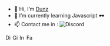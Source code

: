 - 👋 Hi, I’m [Dunz](https://top.gg/bot/627531554255798282)
- 🌱 I’m currently learning Javascript 🕶️
- 📫 Contact me in :
![Discord](https://discord.c99.nl/widget/theme-3/516482175617728514.png)

<a href="https://discord.gg/uFguJQV6Dw">
  <img align="left" alt="Discord Server" width="16px" src="https://cdn.jsdelivr.net/npm/simple-icons@v3/icons/discord.svg" />
</a>

 <a href="https://github.com/DungCan">
  <img align="left" alt="Github" width="16px" src="https://cdn.jsdelivr.net/npm/simple-icons@v3/icons/github.svg" />
</a>
<a href="https://www.instagram.com/dunzisme/">
  <img align="left" alt="Instagram" width="16px" src="https://cdn.jsdelivr.net/npm/simple-icons@v3/icons/instagram.svg" />
</a>
<a href="https://www.facebook.com/middpls/">
  <img align="left" alt="Facebook" width="16px" src="https://cdn.jsdelivr.net/npm/simple-icons@v3/icons/facebook.svg" />
</a>
